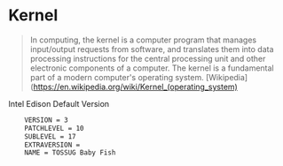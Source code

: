 Kernel
==

> In computing, the kernel is a computer program that manages input/output requests from software, and translates them into data processing instructions for the central processing unit and other electronic components of a computer. The kernel is a fundamental part of a modern computer's operating system. [Wikipedia](https://en.wikipedia.org/wiki/Kernel_(operating_system)

Intel Edison Default Version

```sh
    VERSION = 3
    PATCHLEVEL = 10
    SUBLEVEL = 17
    EXTRAVERSION =
    NAME = TOSSUG Baby Fish
```